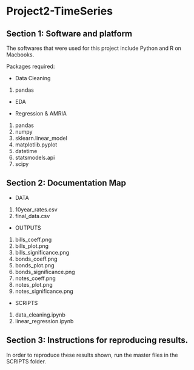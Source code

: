 # Project2-TimeSeries

## Section 1: Software and platform
The softwares that were used for this project include Python and R on Macbooks. 

Packages required: 
- Data Cleaning
1. pandas

- EDA

- Regression & AMRIA
1. pandas
2. numpy
3. sklearn.linear_model
4. matplotlib.pyplot
5. datetime
6. statsmodels.api
7. scipy

## Section 2: Documentation Map
- DATA
1. 10year_rates.csv
2. final_data.csv

- OUTPUTS
1. bills_coeff.png
2. bills_plot.png
3. bills_significance.png
4. bonds_coeff.png
5. bonds_plot.png
6. bonds_significance.png
7. notes_coeff.png
8. notes_plot.png
9. notes_significance.png
   
- SCRIPTS
1. data_cleaning.ipynb
2. linear_regression.ipynb
## Section 3: Instructions for reproducing results. 
In order to reproduce these results shown, run the master files in the SCRIPTS folder. 
